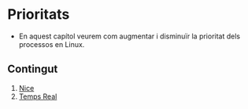 # Prioritats

-  En aquest capítol veurem com augmentar i disminuïr la prioritat dels processos en Linux.

## Contingut

1. [Nice](./Prioritats/nice.md)
2. [Temps Real](./Prioritats/TempsReal.md)

